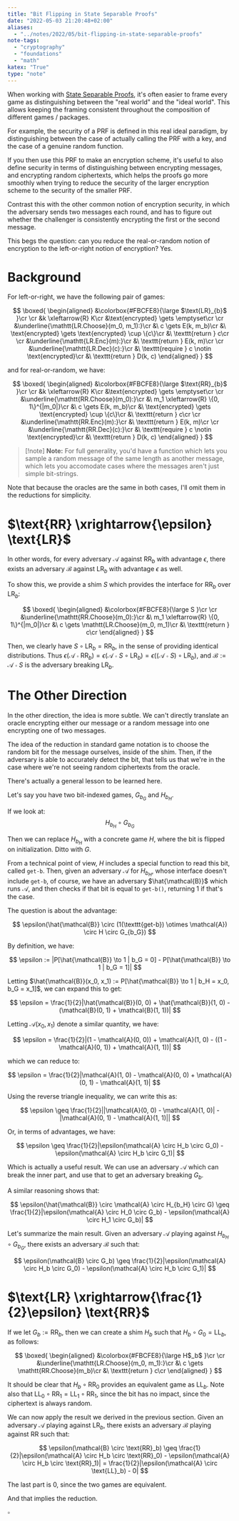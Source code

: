 ```yaml
---
title: "Bit Flipping in State Separable Proofs"
date: "2022-05-03 21:20:48+02:00"
aliases:
  - "../notes/2022/05/bit-flipping-in-state-separable-proofs"
note-tags:
  - "cryptography"
  - "foundations"
  - "math"
katex: "True"
type: "note"
---
```


When working with [State Separable Proofs](https://eprint.iacr.org/2018/306.pdf), it's often easier to frame every game as distinguishing
between the "real world" and the "ideal world". This allows
keeping the framing consistent throughout the composition
of different games / packages.

For example, the security of a PRF is defined in this real ideal
paradigm, by distinguishing between the case of actually calling
the PRF with a key, and the case of a genuine random function.

If you then use this PRF to make an encryption scheme,
it's useful to also define security in terms of distinguishing
between encrypting messages, and encrypting random ciphertexts,
which helps the proofs go more smoothly when trying
to reduce the security of the larger encryption scheme
to the security of the smaller PRF.

Contrast this with the other common notion of encryption security,
in which the adversary sends two messages each round,
and has to figure out whether the challenger is consistently
encrypting the first or the second message.

This begs the question: can you reduce the real-or-random
notion of encryption to the left-or-right notion of encryption?
Yes.

# Background

For left-or-right, we have the following pair of games:

$$
\boxed{
\begin{aligned}
&\colorbox{#FBCFE8}{\large
  $\text{LR}_{b}$
}\cr
\cr
&k \xleftarrow{R} K\cr
&\text{encrypted} \gets \emptyset\cr
\cr
&\underline{\mathtt{LR.Choose}(m_0, m_1):}\cr
&\ c \gets E(k, m_b)\cr
&\ \text{encrypted} \gets \text{encrypted} \cup \{c\}\cr
&\ \texttt{return } c\cr
\cr
&\underline{\mathtt{LR.Enc}(m):}\cr
&\ \texttt{return } E(k, m)\cr
\cr
&\underline{\mathtt{LR.Dec}(c):}\cr
&\ \texttt{require } c \notin \text{encrypted}\cr
&\ \texttt{return } D(k, c)
\end{aligned}
}
$$

and for real-or-random, we have:

$$
\boxed{
\begin{aligned}
&\colorbox{#FBCFE8}{\large
  $\text{RR}_{b}$
}\cr
\cr
&k \xleftarrow{R} K\cr
&\text{encrypted} \gets \emptyset\cr
\cr
&\underline{\mathtt{RR.Choose}(m_0):}\cr
&\ m_1 \xleftarrow{R} \{0, 1\}^{|m_0|}\cr
&\ c \gets E(k, m_b)\cr
&\ \text{encrypted} \gets \text{encrypted} \cup \{c\}\cr
&\ \texttt{return } c\cr
\cr
&\underline{\mathtt{RR.Enc}(m):}\cr
&\ \texttt{return } E(k, m)\cr
\cr
&\underline{\mathtt{RR.Dec}(c):}\cr
&\ \texttt{require } c \notin \text{encrypted}\cr
&\ \texttt{return } D(k, c)
\end{aligned}
}
$$

> [!note] **Note:**
> For full generality, you'd have a function which lets you
> sample a random message of the same length as another message,
> which lets you accomodate cases where the messages aren't
> just simple bit-strings.

Note that because the oracles are the same in both cases,
I'll omit them in the reductions for simplicity.

# $\text{RR} \xrightarrow{\epsilon} \text{LR}$

In other words, for every adversary $\mathcal{A}$ against $\text{RR}_b$ with
advantage $\epsilon$, there exists an adversary $\mathcal{B}$
against $\text{LR}_b$ with advantage $\epsilon$ as well.

To show this, we provide a shim $S$ which provides
the interface for $\text{RR}_b$ over $\text{LR}_b$:

$$
\boxed{
\begin{aligned}
&\colorbox{#FBCFE8}{\large
S
}\cr
\cr
&\underline{\mathtt{RR.Choose}(m_0):}\cr
&\ m_1 \xleftarrow{R} \{0, 1\}^{|m_0|}\cr
&\ c \gets \mathtt{LR.Choose}(m_0, m_1)\cr
&\ \texttt{return } c\cr
\end{aligned}
}
$$

Then, we clearly have $S \circ \text{LR}_b = \text{RR}_b$,
in the sense of providing identical distributions.
Thus $\epsilon(\mathcal{A} \circ \text{RR}_b) = \epsilon(\mathcal{A} \circ S \circ \text{LR}_b) = \epsilon((\mathcal{A} \circ S) \circ \text{LR}_b)$, and $\mathcal{B} := \mathcal{A} \circ S$ is the adversary
breaking $\text{LR}_b$.

# The Other Direction

In the other direction, the idea is more subtle. We
can't directly translate an oracle encrypting either our message
or a random message into one encrypting one of two messages.

The idea of the reduction in standard game notation is
to choose the random bit for the message ourselves, inside
of the shim. Then, if the adversary is able to accurately
detect the bit, that tells us that we're in the
case where we're not seeing random ciphertexts from
the oracle.

There's actually a general lesson to be learned here.

Let's say you have two bit-indexed games, $G_{b_G}$ and $H_{b_H}$.

If we look at:
$$
H_{b_H} \circ G_{b_G}
$$

Then we can replace $H_{b_H}$ with a concrete game $H$,
where the bit is flipped on initialization. Ditto with $G$.

From a technical point of view, $H$ includes a special
function to read this bit, called $\texttt{get-b}$.
Then, given an adversary $\mathcal{A}$
for $H_{b_H}$, whose interface
doesn't include $\texttt{get-b}$, of course, we have
an adversary $\hat{\mathcal{B}}$ which runs $\mathcal{A}$,
and then checks if that bit is equal to $\texttt{get-b()}$,
returning $1$ if that's the case.

The question is about the advantage:

$$
\epsilon(\hat{\mathcal{B}} \circ (1(\texttt{get-b}) \otimes \mathcal{A}) \circ
H \circ G_{b_G})
$$

By definition, we have:

$$
\epsilon := |P[\hat{\mathcal{B}} \to 1 | b_G = 0] - P[\hat{\mathcal{B}} \to 1 | b_G = 1]|
$$

Letting $\hat{\mathcal{B}}(x_0, x_1) := P[\hat{\mathcal{B}} \to 1 | b_H = x_0, b_G = x_1]$, we can expand this to get:

$$
\epsilon = \frac{1}{2}|\hat{\mathcal{B}}(0, 0) + \hat{\mathcal{B}}(1, 0) - (\mathcal{B}(0, 1) + \mathcal{B}(1, 1))|
$$

Letting $\mathcal{A}(x_0, x_1)$ denote a similar quantity,
we have:

$$
\epsilon = \frac{1}{2}|(1 - \mathcal{A}(0, 0)) + \mathcal{A}(1, 0) - ((1 - \mathcal{A}(0, 1)) + \mathcal{A}(1, 1))|
$$

which we can reduce to:

$$
\epsilon = \frac{1}{2}|\mathcal{A}(1, 0) - \mathcal{A}(0, 0) +
\mathcal{A}(0, 1) - \mathcal{A}(1, 1)|
$$

Using the reverse triangle inequality, we can write this as:

$$
\epsilon \geq \frac{1}{2}||\mathcal{A}(0, 0) - \mathcal{A}(1, 0)| - |\mathcal{A}(0, 1) - \mathcal{A}(1, 1)||
$$

Or, in terms of advantages, we have:

$$
\epsilon \geq \frac{1}{2}|\epsilon(\mathcal{A} \circ H_b \circ G_0) - \epsilon(\mathcal{A} \circ H_b \circ G_1)|
$$

Which is actually a useful result. We can use an adversary
$\mathcal{A}$ which can break the inner part, and use
that to get an adversary breaking $G_b$.

A similar reasoning shows that:

$$
\epsilon(\hat{\mathcal{B}} \circ \mathcal{A} \circ H_{b_H} \circ G) 
\geq \frac{1}{2}|\epsilon(\mathcal{A} \circ H_0 \circ G_b) - \epsilon(\mathcal{A} \circ H_1 \circ G_b)|
$$

Let's summarize the main result. Given an adversary $\mathcal{A}$
playing against $H_{b_H} \circ G_{b_G}$, there exists
an adversary $\mathcal{B}$ such that:

$$
\epsilon(\mathcal{B} \circ G_b) \geq \frac{1}{2}|\epsilon(\mathcal{A} \circ H_b \circ G_0) - \epsilon(\mathcal{A} \circ H_b \circ G_1)|
$$

# $\text{LR} \xrightarrow{\frac{1}{2}\epsilon} \text{RR}$

If we let $G_b := \text{RR}_b$, then we can create a shim
$H_b$ such that $H_b \circ G_0 = \text{LL}_b$, as follows:

$$
\boxed{
\begin{aligned}
&\colorbox{#FBCFE8}{\large
H$_b$
}\cr
\cr
&\underline{\mathtt{LR.Choose}(m_0, m_1):}\cr
&\ c \gets \mathtt{RR.Choose}(m_b)\cr
&\ \texttt{return } c\cr
\end{aligned}
}
$$

It should be clear that $H_b \circ \text{RR}_0$ provides
an equivalent game as $\text{LL}_b$. Note
also that $\text{LL}_0 \circ \text{RR}_1 = \text{LL}_1 \circ \text{RR}_1$, since the bit has no impact, since the ciphertext is always
random.

We can now apply the result we derived in the previous section.
Given an adversary $\mathcal{A}$ playing against $\text{LR}_b$,
there exists an adversary $\mathcal{B}$ playing against $\text{RR}$
such that:

$$
\epsilon(\mathcal{B} \circ \text{RR}_b) 
\geq \frac{1}{2}|\epsilon(\mathcal{A} \circ H_b \circ \text{RR}_0) -
\epsilon(\mathcal{A} \circ H_b \circ \text{RR}_1)|
= \frac{1}{2}|\epsilon(\mathcal{A} \circ \text{LL}_b) - 0|
$$

The last part is $0$, since the two games are equivalent.

And that implies the reduction.

$\square$